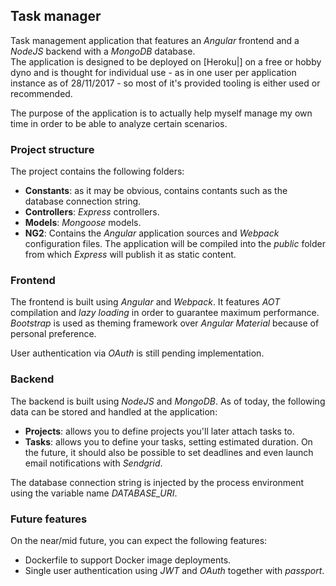 ## Task manager

Task management application that features an _Angular_ frontend and 
a _NodeJS_ backend with a _MongoDB_ database.  
The application is designed to be deployed on [Heroku|] on a free or 
hobby dyno and is thought for individual use - as in one user per 
application instance as of 28/11/2017 - so most of it's provided tooling 
is either used or recommended.
  
  
The purpose of the application is to actually help myself manage 
my own time in order to be able to analyze certain scenarios.
  
  
### Project structure

The project contains the following folders:
* __Constants__: as it may be obvious, contains contants such as the 
database connection string.
* __Controllers__: _Express_ controllers.
* __Models__: _Mongoose_ models.
* __NG2__: Contains the _Angular_ application sources and _Webpack_ 
configuration files. The application will be compiled into the _public_ 
folder from which _Express_ will publish it as static content.
  
### Frontend

The frontend is built using _Angular_ and _Webpack_. It features _AOT_ 
compilation and _lazy loading_ in order to guarantee maximum performance.  
_Bootstrap_ is used as theming framework over _Angular Material_ 
because of personal preference.  
  
User authentication via _OAuth_ is still pending implementation.
  
  
### Backend

The backend is built using _NodeJS_ and _MongoDB_. As of today, the 
following data can be stored and handled at the application:
* __Projects__: allows you to define projects you'll later attach 
tasks to.
* __Tasks__: allows you to define your tasks, setting estimated duration.
On the future, it should also be possible to set deadlines and even 
launch email notifications with _Sendgrid_.
  
The database connection string is injected by the process environment 
using the variable name _DATABASE_URI_.
  
  
### Future features

On the near/mid future, you can expect the following features:
* Dockerfile to support Docker image deployments.
* Single user authentication using _JWT_ and _OAuth_ together with 
_passport_.